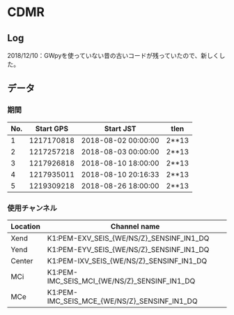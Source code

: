# CDMR
## Log

2018/12/10：GWpyを使っていない昔の古いコードが残っていたので、新しくした。


## データ
### 期間
|No.  |Start GPS  | Start JST           | tlen  |
| --- |---------- | --------------------| ----- |
|1    |1217170818 | 2018-08-02 00:00:00 | 2**13 |
|2    |1217257218 | 2018-08-03 00:00:00 | 2**13 |
|3    |1217926818 | 2018-08-10 18:00:00 | 2**13 |
|4    |1217935011 | 2018-08-10 20:16:33 | 2**13 |
|5    |1219309218 | 2018-08-26 18:00:00 | 2**13 |

### 使用チャンネル
|Location| Channel name|
|---|---|
|Xend  | K1:PEM-EXV\_SEIS\_{WE/NS/Z}\_SENSINF\_IN1\_DQ | 
|Yend  | K1:PEM-EYV\_SEIS\_{WE/NS/Z}\_SENSINF\_IN1\_DQ |
|Center| K1:PEM-IXV\_SEIS\_{WE/NS/Z}\_SENSINF\_IN1\_DQ |
|MCi | K1:PEM-IMC\_SEIS\_MCI\_{WE/NS/Z}\_SENSINF\_IN1\_DQ |
|MCe | K1:PEM-IMC\_SEIS\_MCE\_{WE/NS/Z}\_SENSINF\_IN1\_DQ |

